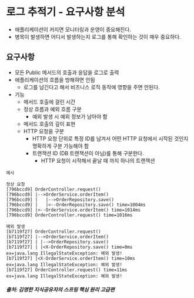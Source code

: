 # 로그 추적기 - 요구사항 분석
- 애플리케이션이 커지면 모니터링과 운영이 중요해진다.
- 병목이 발생하면 어디서 발생하는지 로그를 통해 확인하는 것이 매우 중요하다.

## 요구사항
- 모든 Public 메서드의 호출과 응답을 로그로 출력
- 애플리케이션의 흐름을 방해햐면 안됨
    - 로그를 남긴다고 해서 비즈니스 로직 동작에 영향을 주면 안된다.
- 기능
    - 메서드 호출에 걸린 시간
    - 정상 흐름과 예외 흐름 구분
        - 예외 발생 시 예외 정보가 남아야 함
    - 메서드 호출의 깊이 표현
    - HTTP 요청을 구분
        - HTTP 요청 단위로 특정 ID를 남겨서 어떤 HTTP 요청에서 시작된 것인지 명확하게 구분 가능해야 함
        - 트랜잭션 ID (DB 트랜잭션이 아님)를 통해 구분한다.
            - HTTP 요청이 시작해서 끝날 때 까지 하나의 트랜잭션

~~~
예시

정상 요청
[796bccd9] OrderController.request()
[796bccd9] |-->OrderService.orderItem()
[796bccd9] |   |-->OrderRepository.save()
[796bccd9] |   |<--OrderRepository.save() time=1004ms
[796bccd9] |<--OrderService.orderItem() time=1014ms
[796bccd9] OrderController.request() time=1016ms

예외 발생
[b7119f27] OrderController.request()
[b7119f27] |-->OrderService.orderItem()
[b7119f27] | |-->OrderRepository.save()
[b7119f27] | |<X-OrderRepository.save() time=0ms
ex=java.lang IllegalStateException: 예외 발생! 
[b7119f27] |<X-OrderService.orderItem() time=10ms 
ex=java.lang IllegalStateException: 예외 발생!
[b7119f27] OrderController.request() time=11ms 
ex=java.lang IllegalStateException: 예외 발생!
~~~

##### 출처: 김영한 지식공유자의 스프링 핵심 원리 고급편